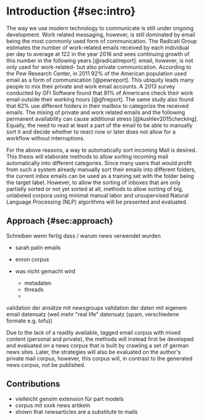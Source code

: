 # Introduction {#sec:intro}

The way we use modern technology to communicate is still under ongoing development. Work related messaging, however, is still dominated by email being the most commonly used form of communication. The Radicati Group estimates the number of work-related emails received by each individual per day to average at 122 in the year 2016 and sees continuing growth of this number in the following years [@radicatireport]. email, however, is not only used for work-related- but also private communication. According to the Pew Research Center, in 2011 92% of the American population used email as a form of communication [@pewreport]. This ubiquity leads many people to mix their private and work email accounts. A 2013 survey conducted by GFI Software found that 81% of Americans check their work email outside their working hours [@gfireport]. The same study also found that 62% use different folders in their mailbox to categorize the received emails. The mixing of private and work related emails and the following permanent availability can cause additional stress [@kushlev2015checking]. Equally, the need to read at least a part of the email to be able to manually sort it and decide whether to react now or later does not allow for a workflow without interruptions.

For the above reasons, a way to automatically sort incoming Mail is desired. This thesis will elaborate methods to allow sorting incoming mail automatically into different categories. Since many users that would profit from such a system already manually sort their emails into different folders, the current inbox emails can be used as a training set with the folder being the target label. However, to allow the sorting of inboxes that are only partially sorted or not yet sorted at all, methods to allow sorting of big, unlabeled corpora using minimal manual labor and unsupervised Natural Language Processing (NLP) algorithms will be presented and evaluated.

## Approach {#sec:approach}

Schreiben wenn fertig
dass / warum news verwendet wurden

- sarah palin emails
- enron corpus

- was nicht gemacht wird
  - metadaten
  - threads
  -


validation der ansätze mit newsgroups
validation der daten mit eigenem email datensatz (weil mehr "real life" datensatz (spam, verschiedene formate e.g. tofu))

<!--The methods that will be analyzed will all be based on a word2vec model [@mikolov2013efficient].
For the automatic classification into categories that already have a large tagged training set available (e.g. different folders in the user's inbox), a simple strategy may suffice. This simple strategy may use a large word2vec model as a neutral base and inherits a concrete model for each category by learning the tagged data. The classification task then simply maximizes the log-likelihood of a new document by minimizing the calculated loss in each model.

For a more fine-grained classification and in other cases where not enough training data is available, a more sophisticated strategy is needed. For this, a keyword based approach will be developed and evaluated. This approach may extend a single or multiple user-provided keywords into a  bigger cloud of words that are similar to the keyword. Again a word2vec model is used for this task. This model may be trained with a natural base corpus (e.g. Wikipedia) and then extended with the corpus of all emails to learn the specific language of the mail corpus. This method may provide a better classification rate than a completely user-curated list of keyword-based rules.-->

Due to the lack of a readily available, tagged email corpus with mixed content (personal and private), the methods will instead first be developed and evaluated on a news corpus that is built by crawling a set of german news sites. Later, the strategies will also be evaluated on the author's private mail corpus, however, this corpus will, in contrast to the generated news corpus, not be published.

## Contributions

- vielleicht gensim extension für part models
- corpus mit xxxk news artikeln
- shown that newsarticles are a substitute to mails
